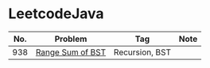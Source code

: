 # LeetcodeJava
|No.|Problem|Tag|Note|
|---|-------|---|----|
|938|[Range Sum of BST](https://leetcode.com/problems/range-sum-of-bst/)|Recursion, BST| |
